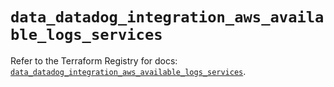 # `data_datadog_integration_aws_available_logs_services`

Refer to the Terraform Registry for docs: [`data_datadog_integration_aws_available_logs_services`](https://registry.terraform.io/providers/datadog/datadog/3.52.1/docs/data-sources/integration_aws_available_logs_services).
